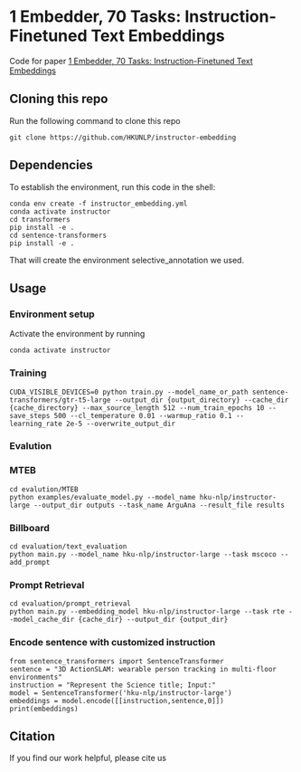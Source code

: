 # 1 Embedder, 70 Tasks: Instruction-Finetuned Text Embeddings

Code for paper [1 Embedder, 70 Tasks: Instruction-Finetuned Text Embeddings](https://github.com/HKUNLP/instructor-embedding)


## Cloning this repo
Run the following command to clone this repo
```
git clone https://github.com/HKUNLP/instructor-embedding
```

## Dependencies
To establish the environment, run this code in the shell:
```
conda env create -f instructor_embedding.yml
conda activate instructor
cd transformers
pip install -e .
cd sentence-transformers
pip install -e .
```
That will create the environment selective_annotation we used.

## Usage

### Environment setup

Activate the environment by running
```
conda activate instructor
```

### Training
```
CUDA_VISIBLE_DEVICES=0 python train.py --model_name_or_path sentence-transformers/gtr-t5-large --output_dir {output_directory} --cache_dir {cache_directory} --max_source_length 512 --num_train_epochs 10 --save_steps 500 --cl_temperature 0.01 --warmup_ratio 0.1 --learning_rate 2e-5 --overwrite_output_dir
```

### Evalution
### MTEB
```
cd evalution/MTEB
python examples/evaluate_model.py --model_name hku-nlp/instructor-large --output_dir outputs --task_name ArguAna --result_file results
```

### Billboard
```
cd evaluation/text_evaluation
python main.py --model_name hku-nlp/instructor-large --task mscoco --add_prompt
```

### Prompt Retrieval
```
cd evaluation/prompt_retrieval
python main.py --embedding_model hku-nlp/instructor-large --task rte --model_cache_dir {cache_dir} --output_dir {output_dir}
```

### Encode sentence with customized instruction
```
from sentence_transformers import SentenceTransformer
sentence = "3D ActionSLAM: wearable person tracking in multi-floor environments"
instruction = "Represent the Science title; Input:"
model = SentenceTransformer('hku-nlp/instructor-large')
embeddings = model.encode([[instruction,sentence,0]])
print(embeddings)
```

## Citation
If you find our work helpful, please cite us

